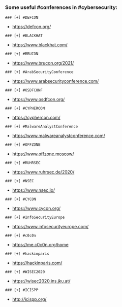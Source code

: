 ### Some useful #conferences in #cybersecurity:

`### [+] #DEFCON`
- https://defcon.org/

`### [+] #BLACKHAT`
- https://www.blackhat.com/

`### [+] #BRUCON`
- https://www.brucon.org/2021/

`### [+] #ArabSecurityConference`
- https://www.arabsecurityconference.com/

`### [+] #OSDFCONF`
- https://www.osdfcon.org/

`### [+] #CYPHERCON`
- https://cyphercon.com/

`### [+] #MalwareAnalystConference`
- https://www.malwareanalystconference.com/

`### [+] #OFFZONE`
- https://www.offzone.moscow/

`### [+] #RUHRSEC`
- https://www.ruhrsec.de/2020/

`### [+] #NSEC`
- https://www.nsec.io/

`### [+] #CYCON`
- https://www.cycon.org/

`### [+] #InfoSecurityEurope`
- https://www.infosecurityeurope.com/

`### [+] #c0c0n`
- https://me.c0c0n.org/home

`### [+] #hackinparis`
- https://hackinparis.com/

`### [+] #WISEC2020`
- https://wisec2020.ins.jku.at/

`### [+] #ICISPP`
- http://icispp.org/
